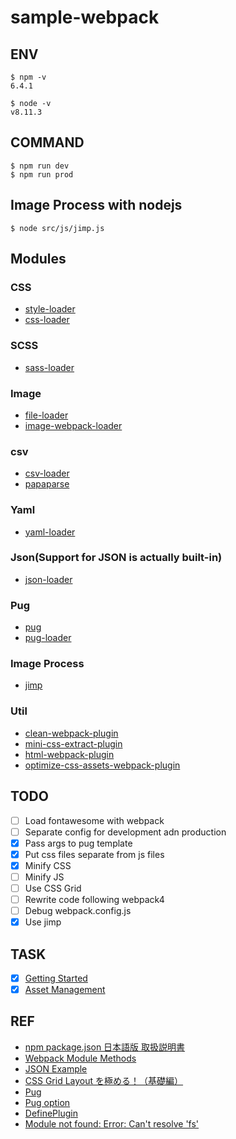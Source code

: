 # sample-webpack

## ENV
```
$ npm -v
6.4.1

$ node -v
v8.11.3
```

## COMMAND
```
$ npm run dev
$ npm run prod
```

## Image Process with nodejs
```
$ node src/js/jimp.js
```

## Modules

### CSS
* [style-loader](https://www.npmjs.com/package/style-loader)
* [css-loader](https://www.npmjs.com/package/css-loader)

### SCSS
* [sass-loader](https://github.com/webpack-contrib/sass-loader)

### Image
* [file-loader](https://www.npmjs.com/package/file-loader)
* [image-webpack-loader](https://www.npmjs.com/package/image-webpack-loader)

### csv
* [csv-loader](https://www.npmjs.com/package/csv-loader)
* [papaparse](https://www.npmjs.com/package/papaparse)

### Yaml
* [yaml-loader](https://www.npmjs.com/package/yaml-loader)

### Json(Support for JSON is actually built-in)
* [json-loader](https://www.npmjs.com/package/json-loader)

### Pug
* [pug](https://www.npmjs.com/package/pug)
* [pug-loader](https://www.npmjs.com/package/pug-loader)

### Image Process
* [jimp](https://www.npmjs.com/package/jimp)

### Util
* [clean-webpack-plugin](https://www.npmjs.com/package/clean-webpack-plugin)
* [mini-css-extract-plugin](https://www.npmjs.com/package/mini-css-extract-plugin)
* [html-webpack-plugin](https://www.npmjs.com/package/html-webpack-plugin)
* [optimize-css-assets-webpack-plugin](https://www.npmjs.com/package/optimize-css-assets-webpack-plugin)

## TODO
* [ ] Load fontawesome with webpack
* [ ] Separate config for development adn production
* [x] Pass args to pug template
* [x] Put css files separate from js files
* [x] Minify CSS
* [ ] Minify JS
* [ ] Use CSS Grid
* [ ] Rewrite code following webpack4
* [ ] Debug webpack.config.js
* [x] Use jimp

## TASK
* [x] [Getting Started](https://webpack.js.org/guides/getting-started/)
* [x] [Asset Management](https://webpack.js.org/guides/asset-management/)

## REF
* [npm package.json 日本語版 取扱説明書](http://liberty-technology.biz/PublicItems/npm/package.json.html)
* [Webpack Module Methods](https://webpack.js.org/api/module-methods/)
* [JSON Example](https://json.org/example.html)
* [CSS Grid Layout を極める！（基礎編）](https://qiita.com/kura07/items/e633b35e33e43240d363)
* [Pug](https://pugjs.org/api/getting-started.html)
* [Pug option](https://pugjs.org/api/reference.html)
* [DefinePlugin](https://webpack.js.org/plugins/define-plugin/)
* [Module not found: Error: Can't resolve 'fs'](https://github.com/webpack-contrib/css-loader/issues/447)
